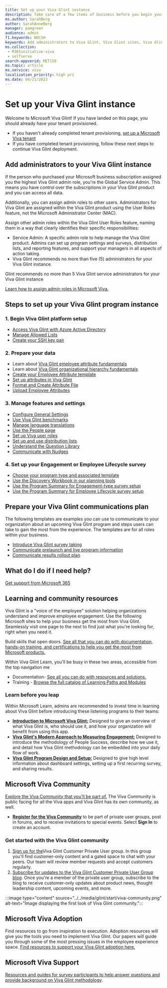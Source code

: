 ```yaml
---
title: Set up your Viva Glint instance
description: Take care of a few items of business before you begin your first Viva Glint program journey.
ms.author: SarahBerg
author: SarahAnneBerg
manager: pamgreen
audience: admin
f1.keywords: NOCSH
keywords: Add administrators to Viva Glint, Viva Glint sites, Viva Glint learning paths and modules, training
ms.collection: 
 - M365initiative-viva
 - selfserve
search-appverid: MET150
ms.topic: article
ms.service: viva
localization_priority: high pri
ms.date: 04/21/2023
---
```


# Set up your Viva Glint instance

Welcome to Microsoft Viva Glint! If you have landed on this page, you should already have your tenant provisioned.

- If you haven't already completed tenant provisioning, [set up a Microsoft Viva tenant](viva-glint-tenant-provision.md)
- If you have completed tenant provisioning, follow these next steps to continue Viva Glint deployment.

## Add administrators to your Viva Glint instance

If the person who purchased your Microsoft business subscription assigned you the highest Viva Glint admin role, you're the Global Service Admin. This means you have control over the subscriptions in your Viva Glint product and you can access all data.

Additionally, you can assign admin roles to other users. Administrators for Viva Glint are assigned within the Viva Glint product using the User Roles feature, not the Microsoft Administrator Center (MAC).

Assign other admin roles within the Viva Glint User Roles feature, naming them in a way that clearly identifies their specific responsibilities:

- Service Admin: A specific admin role to help manage the Viva Glint product. Admins can set up program settings and surveys, distribution lists, and reporting features, and support your managers in all aspects of action taking.
- Viva Glint recommends no more than five (5) administrators for your Viva Glint instance.

Glint recommends no more than 5 Viva Glint service administrators for your Viva Glint instance

[Learn how to assign admin roles in Microsoft Viva.](../../microsoft-viva-admin-roles.md)

## Steps to set up your Viva Glint program instance

### 1. Begin Viva Glint platform setup

- [Access Viva Glint with Azure Active Directory](https://go.microsoft.com/fwlink/?linkid=2230921)
- [Manage Allowed Lists](https://www.microsoft.com/en-us/?ql=3)
- [Create your SSH key pair](https://go.microsoft.com/fwlink/?linkid=2240226)

### 2. Prepare your data

- Learn about [Viva Glint employee attribute fundamentals](https://go.microsoft.com/fwlink/?linkid=2230738)
- Learn about [Viva Glint organizational hierarchy fundamentals](https://go.microsoft.com/fwlink/?linkid=2230861)
- [Create your Employee Attribute template](https://go.microsoft.com/fwlink/?linkid=2230862)
- [Set up attributes in Viva Glint](https://go.microsoft.com/fwlink/?linkid=2231120)
- [Format and Create Attribute File](https://go.microsoft.com/fwlink/?linkid=2230914)
- [Upload Employee Attributes](https://go.microsoft.com/fwlink/?linkid=2230742)

### 3. Manage features and settings

- [Configure General Settings](https://go.microsoft.com/fwlink/?linkid=2230744)
- [Use Viva Glint benchmarks](https://go.microsoft.com/fwlink/?linkid=2230868)
- [Manage language translations](https://go.microsoft.com/fwlink/?linkid=2238340)
- [Use the People page](https://go.microsoft.com/fwlink/?linkid=2230865)
- [Set up Viva user roles](https://go.microsoft.com/fwlink/?linkid=2230740)
- [Set up and use distribution lists](https://go.microsoft.com/fwlink/?linkid=2230917)
- [Understand the Question Library](https://go.microsoft.com/fwlink/?linkid=2230918)
- [Communicate with Nudges](https://go.microsoft.com/fwlink/?linkid=2231015)

### 4. Set up your Engagement or Employee Lifecycle survey

- [Choose your program type and associated template](https://go.microsoft.com/fwlink/?linkid=2238526)
- [Use the Discovery Workbook in our planning tools](https://go.microsoft.com/fwlink/?linkid=2238616)
- [Use the Program Summary for Engagement-type survey setup](https://go.microsoft.com/fwlink/?linkid=2231504)
- [Use the Program Summary for Employee Lifecycle survey setup](https://go.microsoft.com/fwlink/?linkid=2238618)

## Prepare your Viva Glint communications plan

The following templates are examples you can use to communicate to your organization about an upcoming Viva Glint program and steps users can take to gain the most from the experience. The templates are for all roles within your business.

- [Introduce Viva Glint survey taking](https://go.microsoft.com/fwlink/?linkid=2238527)
- [Communicate prelaunch and live program information](https://aka.ms/VivaGlintPrelaunchemailtemplates)
- [Communicate results rollout plan](https://aka.ms/VivaGlintPostlaunchemailtemplates)

## What do I do if I need help?

[Get support from Microsoft 365](/microsoft-365/admin/get-help-support?view=o365-worldwide&preserve-view=true)

## Learning and community resources

Viva Glint is a "voice of the employee" solution helping organizations understand and improve employee engagement. Use the following Microsoft sites to help your business get the most from Viva Glint. Seamlessly visit one page to the next to find just what you're looking for, right when you need it.

Build skills that open doors. [See all that you can do with documentation, hands-on training, and certifications to help you get the most from Microsoft products.](https://learn.microsoft.com)

Within Viva Glint Learn, you'll be busy in these two areas, accessible from the top navigation me

- Documentation- [See all you can do with resources and solutions.](https://go.microsoft.com/fwlink/?linkid=2230911)
- Training - [Browse the full catalog of Learning Paths and Modules](/training/browse/?terms=glint)

### Learn before you leap

Within Microsoft Learn, admins are recommended to invest time in learning about Viva Glint before introducing these listening programs to their teams:

- [**Introduction to Microsoft Viva Glint:**](https://go.microsoft.com/fwlink/?linkid=2238926) Designed to give an overview of what Viva Glint is, who should use it, and how your organization will benefit from using this app.
- [**Viva Glint's Modern Approach to Measuring Engagement:**](https://go.microsoft.com/fwlink/?linkid=2239110) Designed to introduce the methodology of People Success, describe how we use it, and detail how Viva Glint methodology can be embedded into your daily flow of work.
- [**Viva Glint Program Design and Setup:**](https://go.microsoft.com/fwlink/?linkid=2238496) Designed to give high level information about dashboard settings, setting up a first recurring survey, and sharing results.

## Microsoft Viva Community

[Explore the Viva Community that you'll be part of.](https://techcommunity.microsoft.com/t5/welcome-to-the-microsoft-viva/ct-p/Microsoft-Viva) The Viva Community is public facing for all the Viva apps and Viva Glint has its own community, as well.

- [**Register for the Viva Community**](https://techcommunity.microsoft.com/t5/getting-started/getting-started-on-the-tech-community/ta-p/3512627) to be part of private user groups, post in forums, and to receive invitations to special events. Select **Sign In** to create an account.

### Get started with the Viva Glint community

1. [Sign up for the](https://techcommunity.microsoft.com/t5/viva-glint-customer-user-group/gh-p/Viva_Glint_Customer_User_Group)Viva Glint Customer Private User group. In this group you'll find customer-only content and a gated space to chat with your peers. Our team will review member requests and accept customers regularly.
2. [Subscribe for updates to the Viva Glint Customer Private User Group blog](https://techcommunity.microsoft.com/t5/viva-glint-customer-user-group/bg-p/Viva_Glint_Customer_User_Groupblog-board). Once you're a member of the private user group, subscribe to the blog to receive customer-only updates about product news, thought leadership content, upcoming events, and more.

:::image type="content" source="../../media/glint/start/viva-community.png" alt-text="Image displaying the first look of Viva Glint community.":::

## Microsoft Viva Adoption

Find resources to go from inspiration to execution. Adoption resources will give you the tools you need to implement Viva Glint. Our papers will guide you through some of the most pressing issues in the employee experience space. [Find resources to support your Viva Glint adoption here.](https://adoption.microsoft.com/en-us/viva/glint/)

## Microsoft Viva Support

[Resources and guides for survey participants to help answer questions and provide background on Viva Glint methodology](https://go.microsoft.com/fwlink/?linkid=2239301).
